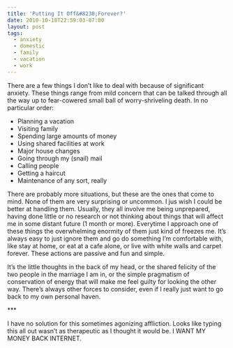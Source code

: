 ```yaml
---
title: 'Putting It Off&#8230;Forever?'
date: 2010-10-18T22:59:03-07:00
layout: post
tags:
  - anxiety
  - domestic
  - family
  - vacation
  - work
---
```

There are a few things I don&#8217;t like to deal with because of significant anxiety. These things range from mild concern that can be talked through all the way up to fear-cowered small ball of worry-shriveling death. In no particular order:

  * Planning a vacation
  * Visiting family
  * Spending large amounts of money
  * Using shared facilities at work
  * Major house changes
  * Going through my (snail) mail
  * Calling people
  * Getting a haircut
  * Maintenance of any sort, really

<!--more-->

There are probably more situations, but these are the ones that come to mind. None of them are very surprising or uncommon. I jus wish I could be better at handling them. Usually, they all involve me being unprepared, having done little or no research or not thinking about things that will affect me in some distant future (1 month or more). Everytime I approach one of these things the overwhelming enormity of them just kind of freezes me. It&#8217;s always easy to just ignore them and go do something I&#8217;m comfortable with, like stay at home, or eat at a cafe alone, or live with white walls and carpet forever. These actions are passive and fun and simple.

It&#8217;s the little thoughts in the back of my head, or the shared felicity of the two people in the marriage I am in, or the simple pragmatism of conservation of energy that will make me feel guilty for looking the other way. There&#8217;s always other forces to consider, even if I really just want to go back to my own personal haven.

\***

I have no solution for this sometimes agonizing affliction. Looks like typing this all out wasn&#8217;t as therapeutic as I thought it would be. I WANT MY MONEY BACK INTERNET.
